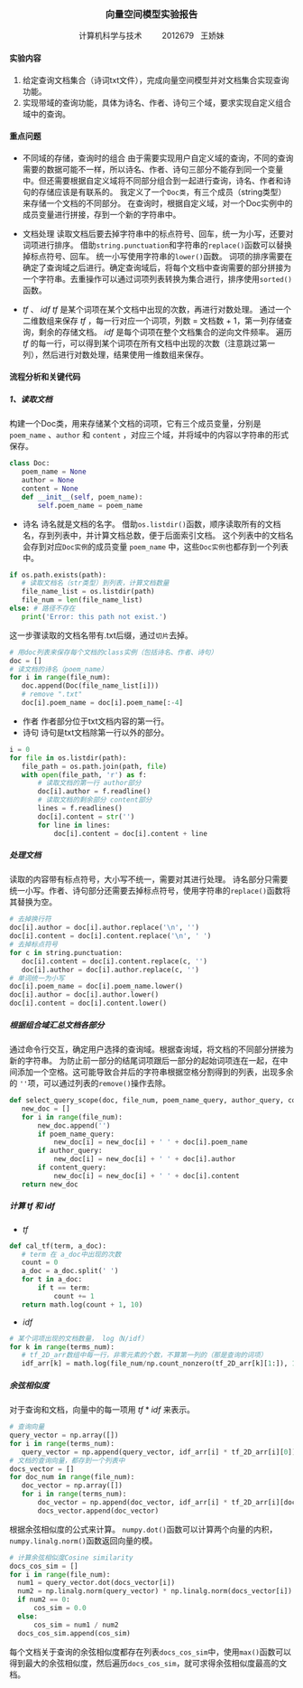 ### <center>向量空间模型实验报告</center>
<center>计算机科学与技术  &nbsp&nbsp&nbsp&nbsp&nbsp&nbsp&nbsp 2012679 &nbsp&nbsp王娇妹</center>

#### 实验内容
1. 给定查询文档集合（诗词txt文件），完成向量空间模型并对文档集合实现查询功能。
2. 实现带域的查询功能，具体为诗名、作者、诗句三个域，要求实现自定义组合域中的查询。

#### 重点问题
* 不同域的存储，查询时的组合
由于需要实现用户自定义域的查询，不同的查询需要的数据可能不一样，所以诗名、作者、诗句三部分不能存到同一个变量中。但还需要根据自定义域将不同部分组合到一起进行查询，诗名、作者和诗句的存储应该是有联系的。
我定义了一个`Doc类`，有三个成员（string类型）来存储一个文档的不同部分。
在查询时，根据自定义域，对一个Doc实例中的成员变量进行拼接，存到一个新的字符串中。
* 文档处理
  读取文档后要去掉字符串中的标点符号、回车，统一为小写，还要对词项进行排序。
  借助`string.punctuation`和字符串的`replace()`函数可以替换掉标点符号、回车。
  统一小写使用字符串的`lower()`函数。
  词项的排序需要在确定了查询域之后进行。确定查询域后，将每个文档中查询需要的部分拼接为一个字符串。去重操作可以通过词项列表转换为集合进行，排序使用`sorted()`函数。

* $tf$ 、 $idf$ 
    $tf$ 是某个词项在某个文档中出现的次数，再进行对数处理。
    通过一个二维数组来保存 $tf$ ，每一行对应一个词项，列数 = 文档数 + 1，第一列存储查询，剩余的存储文档。
    $idf$ 是每个词项在整个文档集合的逆向文件频率。
    遍历 $tf$ 的每一行，可以得到某个词项在所有文档中出现的次数（注意跳过第一列），然后进行对数处理，结果使用一维数组来保存。

#### 流程分析和关键代码
##### 1、读取文档

构建一个Doc类，用来存储某个文档的词项，它有三个成员变量，分别是 `poem_name` 、`author` 和 `content` ，对应三个域，并将域中的内容以字符串的形式保存。
 ```python
class Doc:
    poem_name = None
    author = None
    content = None
    def __init__(self, poem_name):
        self.poem_name = poem_name
 ```
* 诗名
诗名就是文档的名字。
借助`os.listdir()`函数，顺序读取所有的文档名，存到列表中，并计算文档总数，便于后面索引文档。
这个列表中的文档名会存到对应`Doc实例`的成员变量 `poem_name` 中，这些`Doc实例`也都存到一个列表中。
 ```python
if os.path.exists(path):
    # 读取文档名（str类型）到列表，计算文档数量
    file_name_list = os.listdir(path)
    file_num = len(file_name_list)
else: # 路径不存在
    print('Error: this path not exist.')
 ```
 这一步骤读取的文档名带有.txt后缀，通过`切片`去掉。

 ```python
 # 用doc列表来保存每个文档的class实例（包括诗名、作者、诗句）
 doc = []
 # 读文档的诗名（poem_name）
for i in range(file_num):
    doc.append(Doc(file_name_list[i]))
    # remove ".txt"
    doc[i].poem_name = doc[i].poem_name[:-4]
 ```
* 作者
作者部分位于txt文档内容的第一行。
* 诗句
诗句是txt文档除第一行以外的部分。
 ```python
i = 0
for file in os.listdir(path):
    file_path = os.path.join(path, file)
    with open(file_path, 'r') as f:
        # 读取文档的第一行 author部分
        doc[i].author = f.readline()
        # 读取文档的剩余部分 content部分
        lines = f.readlines()
        doc[i].content = str('')
        for line in lines:
            doc[i].content = doc[i].content + line
 ```

##### 处理文档
读取的内容带有标点符号，大小写不统一，需要对其进行处理。
诗名部分只需要统一小写。作者、诗句部分还需要去掉标点符号，使用字符串的`replace()`函数将其替换为空。
 ```python
 # 去掉换行符
doc[i].author = doc[i].author.replace('\n', '')
doc[i].content = doc[i].content.replace('\n', ' ')
 # 去掉标点符号
for c in string.punctuation:
    doc[i].content = doc[i].content.replace(c, '')
    doc[i].author = doc[i].author.replace(c, '')
 # 单词统一为小写
doc[i].poem_name = doc[i].poem_name.lower()
doc[i].author = doc[i].author.lower()
doc[i].content = doc[i].content.lower()
 ```
##### 根据组合域汇总文档各部分
通过命令行交互，确定用户选择的查询域。根据查询域，将文档的不同部分拼接为新的字符串。
为防止前一部分的结尾词项跟后一部分的起始词项连在一起，在中间添加一个空格。这可能导致合并后的字符串根据空格分割得到的列表，出现多余的 `''`项，可以通过列表的`remove()`操作去除。
 ```python
def select_query_scope(doc, file_num, poem_name_query, author_query, content_query):
    new_doc = []
    for i in range(file_num):
        new_doc.append('')
        if poem_name_query:
            new_doc[i] = new_doc[i] + ' ' + doc[i].poem_name
        if author_query:
            new_doc[i] = new_doc[i] + ' ' + doc[i].author
        if content_query:
            new_doc[i] = new_doc[i] + ' ' + doc[i].content
    return new_doc
 ```

##### 计算 $tf$ 和 $idf$ 
 * $tf$
 ```python
 def cal_tf(term, a_doc):
    # term 在 a_doc中出现的次数
    count = 0
    a_doc = a_doc.split(' ')
    for t in a_doc:
        if t == term:
            count += 1
    return math.log(count + 1, 10)
 ```
* $idf$ 
 ```python
 # 某个词项出现的文档数量， log（N/idf）
for k in range(terms_num):
    # tf_2D_arr数组中每一行，非零元素的个数，不算第一列的（那是查询的词项）
    idf_arr[k] = math.log(file_num/np.count_nonzero(tf_2D_arr[k][1:]), 10)
 ```

##### 余弦相似度
对于查询和文档，向量中的每一项用 $tf*idf$ 来表示。

 ```python
 # 查询向量
query_vector = np.array([])
for i in range(terms_num):
    query_vector = np.append(query_vector, idf_arr[i] * tf_2D_arr[i][0])
 # 文档的查询向量，都存到一个列表中
docs_vector = []
for doc_num in range(file_num):
    doc_vector = np.array([])
    for i in range(terms_num):
        doc_vector = np.append(doc_vector, idf_arr[i] * tf_2D_arr[i][doc_num + 1])
        docs_vector.append(doc_vector)
 ```
根据余弦相似度的公式来计算。
`numpy.dot()`函数可以计算两个向量的内积，`numpy.linalg.norm()`函数返回向量的模。
  ```python
 # 计算余弦相似度Cosine similarity
docs_cos_sim = []
for i in range(file_num):
    num1 = query_vector.dot(docs_vector[i])
    num2 = np.linalg.norm(query_vector) * np.linalg.norm(docs_vector[i])
    if num2 == 0:
        cos_sim = 0.0
    else:
        cos_sim = num1 / num2
    docs_cos_sim.append(cos_sim)
 ```
每个文档关于查询的余弦相似度都存在列表`docs_cos_sim`中，使用`max()`函数可以得到最大的余弦相似度，然后遍历`docs_cos_sim`，就可求得余弦相似度最高的文档。
